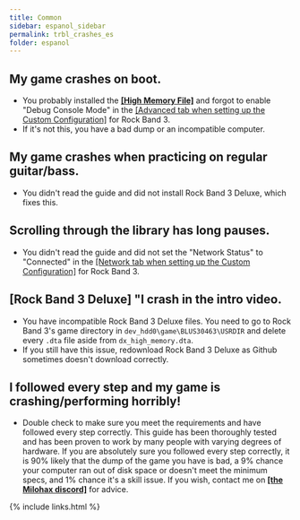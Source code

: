 ```yaml
---
title: Common
sidebar: espanol_sidebar
permalink: trbl_crashes_es
folder: espanol
---
```


## My game crashes on boot.
* You probably installed the [**[High Memory File]**](https://rb3pc.milohax.org/english/advancedstuff/#intro) and forgot to enable "Debug Console Mode" in the [[Advanced tab when setting up the Custom Configuration]](https://rb3pc.milohax.org/english/customconfiguration/#advanced) for Rock Band 3.
* If it's not this, you have a bad dump or an incompatible computer.

## My game crashes when practicing on regular guitar/bass.
* You didn't read the guide and did not install Rock Band 3 Deluxe, which fixes this.

## Scrolling through the library has long pauses.
* You didn't read the guide and did not set the "Network Status" to "Connected" in the [[Network tab when setting up the Custom Configuration]](https://rb3pc.milohax.org/english/customconfiguration#network) for Rock Band 3.

## [Rock Band 3 Deluxe] "I crash in the intro video.
* You have incompatible Rock Band 3 Deluxe files. You need to go to Rock Band 3's game directory in `dev_hdd0\game\BLUS30463\USRDIR` and delete every `.dta` file aside from `dx_high_memory.dta`.
 * If you still have this issue, redownload Rock Band 3 Deluxe as Github sometimes doesn't download correctly.

## I followed every step and my game is crashing/performing horribly!
* Double check to make sure you meet the requirements and have followed every step correctly. This guide has been thoroughly tested and has been proven to work by many people with varying degrees of hardware. If you are absolutely sure you followed every step correctly, it is 90% likely that the dump of the game you have is bad, a 9% chance your computer ran out of disk space or doesn't meet the minimum specs, and 1% chance it's a skill issue. If you wish, contact me on [**[the Milohax discord]**](https://rb3dx.neocities.org/discord) for advice.

{% include links.html %}